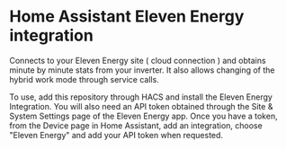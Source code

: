 # Home Assistant Eleven Energy integration

Connects to your Eleven Energy site ( cloud connection ) and obtains minute by minute stats from your inverter. It also allows changing of the hybrid work mode through service calls.

To use, add this repository through HACS and install the Eleven Energy Integration. You will also need an API token obtained through the Site & System Settings page of the Eleven Energy app. Once you have a token, from the Device page in Home Assistant, add an integration, choose "Eleven Energy" and add your API token when requested.

